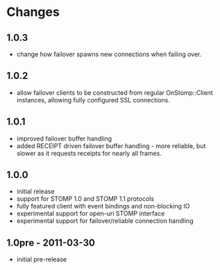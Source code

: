 # Changes

## 1.0.3
* change how failover spawns new connections when failing over.

## 1.0.2
* allow failover clients to be constructed from regular OnStomp::Client
  instances, allowing fully configured SSL connections.

## 1.0.1
* improved failover buffer handling
* added RECEIPT driven failover buffer handling - more reliable, but slower
  as it requests receipts for nearly all frames.

## 1.0.0
* initial release
* support for STOMP 1.0 and STOMP 1.1 protocols
* fully featured client with event bindings and non-blocking IO
* experimental support for open-uri STOMP interface
* experimental support for failover/reliable connection handling

## 1.0pre - 2011-03-30
* initial pre-release
